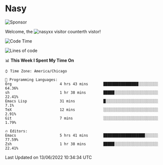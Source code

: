 # Nasy

<!--
<p align="center">
<img height="200" src="https://github-readme-stats.vercel.app/api?username=nasyxx&count_private=true&show_icons=true&theme=dracula&include_all_commits=true"/>
<img height="200" src="https://github-readme-stats.vercel.app/api/top-langs/?username=nasyxx&theme=dracula&hide=html,jupyter+notebook&count_private=true&show_icons=true"/>
</p>

  
----------------
-->

![Sponsor](https://img.shields.io/static/v1.svg?label=Sponsor&message=%E2%9D%A4&logo=GitHub&style=flat&color=pink)
 
Welcome, the ![nasyxx visitor counter](https://count.getloli.com/get/@nasyxx?theme=rule34)th vistor!
 
<!--START_SECTION:waka-->
![Code Time](http://img.shields.io/badge/Code%20Time-2%2C477%20hrs%2052%20mins-blue)

![Lines of code](https://img.shields.io/badge/From%20Hello%20World%20I%27ve%20Written-5%20Million%20lines%20of%20code-blue)

📊 **This Week I Spent My Time On** 

```text
⌚︎ Time Zone: America/Chicago

💬 Programming Languages: 
Org                      4 hrs 43 mins       ████████████████░░░░░░░░░   64.36% 
sh                       1 hr 38 mins        █████░░░░░░░░░░░░░░░░░░░░   22.41% 
Emacs Lisp               31 mins             █░░░░░░░░░░░░░░░░░░░░░░░░   7.1% 
TeX                      12 mins             ░░░░░░░░░░░░░░░░░░░░░░░░░   2.91% 
Git                      7 mins              ░░░░░░░░░░░░░░░░░░░░░░░░░   1.79%

🔥 Editors: 
Emacs                    5 hrs 41 mins       ███████████████████░░░░░░   77.59% 
Zsh                      1 hr 38 mins        █████░░░░░░░░░░░░░░░░░░░░   22.41%

```


 Last Updated on 13/06/2022 10:34:34 UTC
<!--END_SECTION:waka-->

<!-- ![visitors](https://visitor-badge.laobi.icu/badge?page_id=nasyxx.nasyxx) -->
